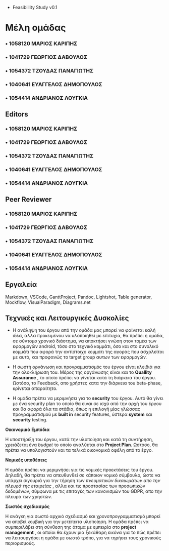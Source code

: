 - Feasibillity Study v0.1


# Μέλη ομάδας

### • 1058120 ΜΑΡΙΟΣ ΚΑΡΙΠΗΣ

### • 1041729 ΓΕΩΡΓΙΟΣ ΔΑΒΟΥΛΟΣ

### • 1054372 ΤΖΟΥΔΑΣ ΠΑΝΑΓΙΩΤΗΣ

### • 1040641 ΕΥΑΓΓΕΛΟΣ ΔΗΜΟΠΟΥΛΟΣ

### • 1054414 ΑΝΔΡΙΑΝΟΣ ΛΟΥΓΚΙΑ

## Editors

### • 1058120 ΜΑΡΙΟΣ ΚΑΡΙΠΗΣ

### • 1041729 ΓΕΩΡΓΙΟΣ ΔΑΒΟΥΛΟΣ

### • 1054372 ΤΖΟΥΔΑΣ ΠΑΝΑΓΙΩΤΗΣ

### • 1040641 ΕΥΑΓΓΕΛΟΣ ΔΗΜΟΠΟΥΛΟΣ

### • 1054414 ΑΝΔΡΙΑΝΟΣ ΛΟΥΓΚΙΑ

## Peer Reviewer

### • 1058120 ΜΑΡΙΟΣ ΚΑΡΙΠΗΣ

### • 1041729 ΓΕΩΡΓΙΟΣ ΔΑΒΟΥΛΟΣ

### • 1054372 ΤΖΟΥΔΑΣ ΠΑΝΑΓΙΩΤΗΣ

### • 1040641 ΕΥΑΓΓΕΛΟΣ ΔΗΜΟΠΟΥΛΟΣ

### • 1054414 ΑΝΔΡΙΑΝΟΣ ΛΟΥΓΚΙΑ

## Εργαλεία

Markdown, VSCode, GanttProject, Pandoc, Lightshot, Table generator, Mockflow, VisualParadigm,
Diagrams.net

## Τεχνικές και Λειτουργικές Δυσκολίες

- H ανάληψη του έργου από την ομάδα μας μπορεί να φαίνεται καλή ιδέα,
    αλλα προκειμένου να υλοποιηθεί με επιτυχία, θα πρέπει η ομάδα, σε σύντομο
    χρονικό διάστημα, να αποκτήσει γνώση στον τομέα των εφαρμογών android,
    τόσο στο τεχνικό κομμάτι, όσο και στο συνολικό κομμάτι που αφορά την
    αντίστοιχο κομμάτι της αγοράς που ασχολείται με αυτό, και προφανώς το
    target group αυτων των εφαρμογών.
- Η σωστή οργάνωση και προγραμματισμός του έργου είναι κλειδιά για την
    ολοκλήρωση του. Μέρος της οργάνωσης είναι και το **Quallity Assurance** ,
    το οποίο πρέπει να γίνεται κατά τη διάρκεια του έργου. Ωστόσο, το
    Feedback, απο χρήστες κατα την διάρκεια του beta-phase, κρίνεται
    απαραίτητο.


- Η ομάδα πρέπει να μεριμνήσει για το **security** του έργου. Αυτό θα γίνει με
    ένα security plan το οποίο θα είναι σε ισχύ από την αρχή του έργου και θα
    αφορά όλα τα στάδια, όπως η επιλογή μίας γλώσσας προγραμματισμού με
    **built in** security features, ύστερα **system** και **security** testing.

**Οικονομικά Εμπόδια**

Η υποστήριξη του έργου, κατά την υλοποίηση και κατά τη συντήρηση, χρειάζεται
ένα _budget_ το οποίο αναλύεται στο **Project Plan**. Ωστόσο, θα πρέπει να
υπολογιστούν και τα τελικά οικονομικά οφέλη από το έργο.

**Νομικές υποθέσεις**

Η ομάδα πρέπει να μεριμνήσει για τις νομικές προεκτάσεις του έργου. Δηλαδή, θα
πρέπει να απευθυνθεί σε κάποιον νομικό σύμβουλο, ώστε να υπάρχει σιγουριά για
την τήρηση των _πνευματικών δικαιωμάτων απο την πλευρά της εταιρείας_ , αλλα και
τις προστασίας των προσωπικών δεδομένων, σύμφωνα με τις επιταγές των
κανονισμών του GDPR, απο την πλευρά των χρηστών.

**Σωστός σχεδιασμός**

Η ανάγκη για σωστό αρχικό σχεδιασμό και χρονοπρογραμματισμό μπορεί να
αποβεί κομβική για την μετέπειτα υλοποίηση. H ομάδα πρέπει να συμπεριλάβει
στη σύνθεση της άτομα με εμπειρία στο **project management** , οι οποίοι θα
έχουν μια ξεκάθαρη εικόνα για το πώς πρέπει να λειτουργήσει η ομάδα με σωστό
τρόπο, για να τηρήσει τους χρονικούς περιορισμούς.


